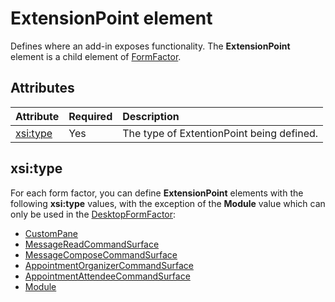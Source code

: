 # ExtensionPoint element

 Defines where an add-in exposes functionality. The **ExtensionPoint** element is a child element of [FormFactor](./formfactor.md). 

## Attributes

|  Attribute  |  Required  |  Description  |
|:-----|:-----|:-----|
|  [xsi:type](#xsitype)  |  Yes  | The type of ExtentionPoint being defined.|

## xsi:type
For each form factor, you can define **ExtensionPoint** elements with the following **xsi:type** values, with the exception of the **Module** value which can only be used in the [DesktopFormFactor](./formfactor.md):

- [CustomPane](./custompane.md) 
- [MessageReadCommandSurface](./messagereadcommandsurface.md) 
- [MessageComposeCommandSurface](./messagecomposecommandsurface.md) 
- [AppointmentOrganizerCommandSurface](./appointmentorganizercommandsurface.md) 
- [AppointmentAttendeeCommandSurface](./appointmentattendeecommandsurface.md)
- [Module](./module.md)



